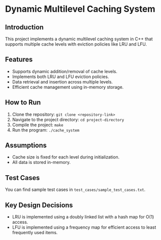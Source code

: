 

# Dynamic Multilevel Caching System

## Introduction
This project implements a dynamic multilevel caching system in C++ that supports multiple cache levels with eviction policies like LRU and LFU.

## Features
- Supports dynamic addition/removal of cache levels.
- Implements both LRU and LFU eviction policies.
- Data retrieval and insertion across multiple levels.
- Efficient cache management using in-memory storage.

## How to Run
1. Clone the repository: `git clone <repository-link>`
2. Navigate to the project directory: `cd project-directory`
3. Compile the project: `make`
4. Run the program: `./cache_system`

## Assumptions
- Cache size is fixed for each level during initialization.
- All data is stored in-memory.

## Test Cases
You can find sample test cases in `test_cases/sample_test_cases.txt`.

## Key Design Decisions
- LRU is implemented using a doubly linked list with a hash map for O(1) access.
- LFU is implemented using a frequency map for efficient access to least frequently used items.
